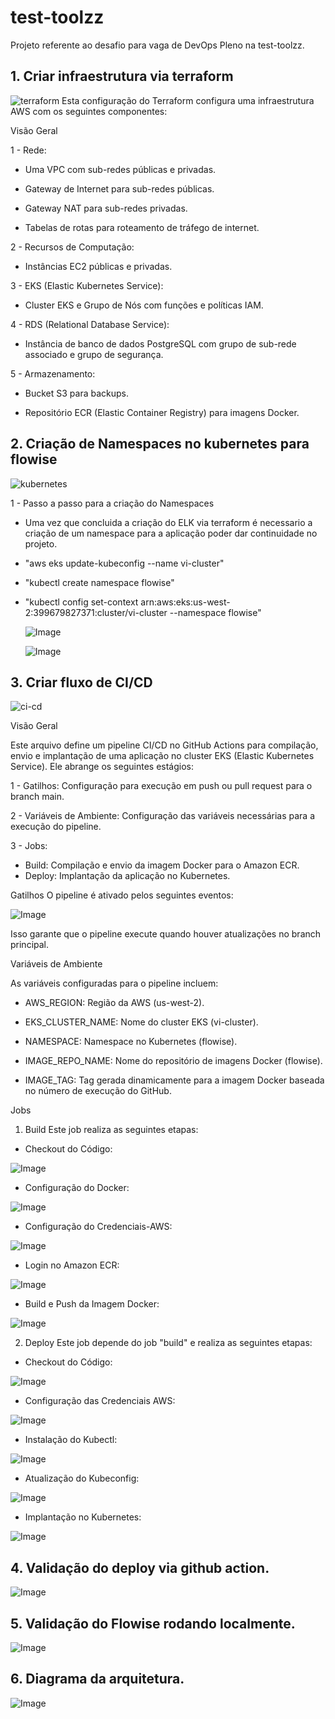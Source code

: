 # test-toolzz
Projeto referente ao desafio para vaga de DevOps Pleno na test-toolzz.


## 1. Criar infraestrutura via terraform
![terraform](imagens/terraform.png)
Esta configuração do Terraform configura uma infraestrutura AWS com os seguintes componentes:

Visão Geral

1 - Rede:

 - Uma VPC com sub-redes públicas e privadas.

 - Gateway de Internet para sub-redes públicas.

 - Gateway NAT para sub-redes privadas.

 - Tabelas de rotas para roteamento de tráfego de internet.

2 - Recursos de Computação:

 - Instâncias EC2 públicas e privadas.

3 - EKS (Elastic Kubernetes Service):

 - Cluster EKS e Grupo de Nós com funções e políticas IAM.

4 - RDS (Relational Database Service):

 - Instância de banco de dados PostgreSQL com grupo de sub-rede associado e grupo de segurança.

5 - Armazenamento:

 - Bucket S3 para backups.

 - Repositório ECR (Elastic Container Registry) para imagens Docker.

## 2. Criação de Namespaces no kubernetes para flowise
![kubernetes](imagens/kubernetes.png)

1 - Passo a passo para a criação do Namespaces
 - Uma vez que concluida a criação do ELK via terraform é necessario a criação de um namespace para
 a aplicação poder dar continuidade no projeto.

 - "aws eks update-kubeconfig --name vi-cluster"

 - "kubectl create namespace flowise"
 
 - "kubectl config set-context arn:aws:eks:us-west-2:399679827371:cluster/vi-cluster --namespace flowise"

   ![Image](https://github.com/user-attachments/assets/a2d07889-e614-405a-a7a0-07cacb2ed677)

   ![Image](https://github.com/user-attachments/assets/c379e539-0a3e-4fa0-a9f9-6426e6b160f8)


## 3. Criar fluxo de CI/CD
![ci-cd](imagens/ci-cd.png)

Visão Geral

Este arquivo define um pipeline CI/CD no GitHub Actions para compilação, envio e implantação de uma aplicação no cluster EKS (Elastic Kubernetes Service). Ele abrange os seguintes estágios:

1 - Gatilhos: Configuração para execução em push ou pull request para o branch main.

2 - Variáveis de Ambiente: Configuração das variáveis necessárias para a execução do pipeline.

3 - Jobs:
 - Build: Compilação e envio da imagem Docker para o Amazon ECR.
 - Deploy: Implantação da aplicação no Kubernetes.

 Gatilhos
O pipeline é ativado pelos seguintes eventos:

![Image](https://github.com/user-attachments/assets/6b829786-0813-4225-b243-8294e3654978)

Isso garante que o pipeline execute quando houver atualizações no branch principal.

Variáveis de Ambiente

As variáveis configuradas para o pipeline incluem:

 - AWS_REGION: Região da AWS (us-west-2).

 - EKS_CLUSTER_NAME: Nome do cluster EKS (vi-cluster).

 - NAMESPACE: Namespace no Kubernetes (flowise).

 - IMAGE_REPO_NAME: Nome do repositório de imagens Docker (flowise).

 - IMAGE_TAG: Tag gerada dinamicamente para a imagem Docker baseada no número de execução do GitHub.

Jobs

1. Build
Este job realiza as seguintes etapas:
 - Checkout do Código:
 
![Image](https://github.com/user-attachments/assets/421a4d71-70c0-43db-be9f-88fd582bd833)

 - Configuração do Docker:

 ![Image](https://github.com/user-attachments/assets/24144b04-8ae6-4cf9-8935-ab32e29707ef)

 - Configuração do Credenciais-AWS:

![Image](https://github.com/user-attachments/assets/e58aea60-546c-4f14-847b-48d100b90c3e)
    
 - Login no Amazon ECR:
 
 ![Image](https://github.com/user-attachments/assets/ce0d75a6-43ca-4abd-b154-5f097d8d9f5d)

 - Build e Push da Imagem Docker:
 
 ![Image](https://github.com/user-attachments/assets/d5e9920e-71d8-4d4d-bf20-c9da6f576fee)

2. Deploy
Este job depende do job "build" e realiza as seguintes etapas:

 - Checkout do Código: 

 ![Image](https://github.com/user-attachments/assets/421a4d71-70c0-43db-be9f-88fd582bd833)

 - Configuração das Credenciais AWS:

![Image](https://github.com/user-attachments/assets/e58aea60-546c-4f14-847b-48d100b90c3e)

 - Instalação do Kubectl:

![Image](https://github.com/user-attachments/assets/3d5f16d5-6e37-47a7-a118-11655c22fc9d)

 - Atualização do Kubeconfig:

 ![Image](https://github.com/user-attachments/assets/6e836f19-fdbc-41be-8e26-35924dd33d1b)

 - Implantação no Kubernetes:

![Image](https://github.com/user-attachments/assets/963c3627-318f-4796-95f9-157300c6eb47)


## 4. Validação do deploy via github action.

![Image](https://github.com/user-attachments/assets/90daf18b-7bad-4683-b3d3-9947bb342fad)

## 5. Validação do Flowise rodando localmente.

![Image](https://github.com/user-attachments/assets/d9c88b6d-8c05-4456-bb1b-440e6713fefe)

## 6. Diagrama da arquitetura.

![Image](https://github.com/user-attachments/assets/be9b3fc6-dad2-452c-88ee-30c4ca57c033)







